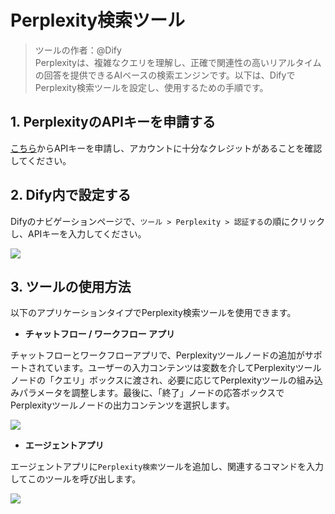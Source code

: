 # Perplexity検索ツール

> ツールの作者：@Dify  
Perplexityは、複雑なクエリを理解し、正確で関連性の高いリアルタイムの回答を提供できるAIベースの検索エンジンです。以下は、DifyでPerplexity検索ツールを設定し、使用するための手順です。

## 1. PerplexityのAPIキーを申請する

[こちら](https://www.perplexity.ai/settings/api)からAPIキーを申請し、アカウントに十分なクレジットがあることを確認してください。

## 2. Dify内で設定する

Difyのナビゲーションページで、`ツール > Perplexity > 認証する`の順にクリックし、APIキーを入力してください。

![](https://assets-docs.dify.ai/img/jp/tool-configuration/001626f39cbf672dc4661ad24fedd122.webp)

## 3. ツールの使用方法

以下のアプリケーションタイプでPerplexity検索ツールを使用できます。

- **チャットフロー / ワークフロー アプリ**

チャットフローとワークフローアプリで、Perplexityツールノードの追加がサポートされています。ユーザーの入力コンテンツは変数を介してPerplexityツールノードの「クエリ」ボックスに渡され、必要に応じてPerplexityツールの組み込みパラメータを調整します。最後に、「終了」ノードの応答ボックスでPerplexityツールノードの出力コンテンツを選択します。

![](https://assets-docs.dify.ai/img/jp/tool-configuration/e2f98fdd5be7103f5552eb41d0e62c8b.webp)

- **エージェントアプリ**

エージェントアプリに`Perplexity検索`ツールを追加し、関連するコマンドを入力してこのツールを呼び出します。

![](https://assets-docs.dify.ai/img/jp/tool-configuration/f7a8a875bedc13091ad297a2b91e3a2b.webp)